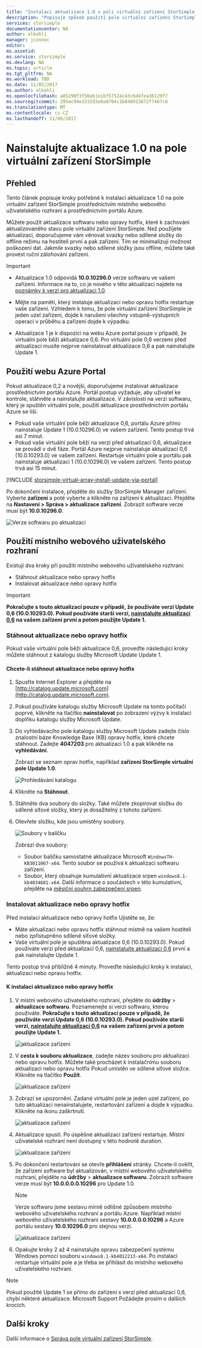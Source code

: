```yaml
---
title: "Instalaci aktualizace 1.0 v poli virtuální zařízení StorSimple | Microsoft Docs"
description: "Popisuje způsob použití pole virtuální zařízení StorSimple webového uživatelského rozhraní na aktualizace pomocí metody Azure portal a opravy hotfix"
services: storsimple
documentationcenter: NA
author: alkohli
manager: jconnoc
editor: 
ms.assetid: 
ms.service: storsimple
ms.devlang: NA
ms.topic: article
ms.tgt_pltfrm: NA
ms.workload: TBD
ms.date: 11/02/2017
ms.author: alkohli
ms.openlocfilehash: a85290f3f56eb1e1bf57524c43c6d4fea36129f7
ms.sourcegitcommit: 295ec94e3332d3e0a8704c1b848913672f7467c8
ms.translationtype: MT
ms.contentlocale: cs-CZ
ms.lasthandoff: 11/06/2017
---
```

# <a name="install-update-10-on-your-storsimple-virtual-array"></a>Nainstalujte aktualizace 1.0 na pole virtuální zařízení StorSimple

## <a name="overview"></a>Přehled

Tento článek popisuje kroky potřebné k instalaci aktualizace 1.0 na pole virtuální zařízení StorSimple prostřednictvím místního webového uživatelského rozhraní a prostřednictvím portálu Azure.

Můžete použít aktualizace softwaru nebo opravy hotfix, které k zachování aktualizovaného stavu pole virtuální zařízení StorSimple. Než použijete aktualizaci, doporučujeme vám věnovat svazky nebo sdílené složky do offline režimu na hostiteli první a pak zařízení. Tím se minimalizují možnost poškození dat. Jakmile svazky nebo sdílené složky jsou offline, můžete také provést ruční zálohování zařízení.

> [!IMPORTANT]
> - Aktualizace 1.0 odpovídá **10.0.10296.0** verze softwaru ve vašem zařízení. Informace na to, co je nového v této aktualizaci najdete na [poznámky k verzi pro aktualizaci 1.0](storsimple-virtual-array-update-1-release-notes.md).
>
> - Mějte na paměti, který instaluje aktualizaci nebo opravu hotfix restartuje vaše zařízení. Vzhledem k tomu, že pole virtuální zařízení StorSimple je jeden uzel zařízení, dojde k narušení všechny vstupně-výstupních operací v průběhu a zařízení dojde k výpadku.
>
> - Aktualizace 1 je k dispozici na webu Azure portal pouze v případě, že virtuální pole běží aktualizace 0,6. Pro virtuální pole 0,6 verzemi před aktualizací musíte nejprve nainstalovat aktualizace 0,6 a pak nainstalujte Update 1.

## <a name="use-the-azure-portal"></a>Použití webu Azure Portal

Pokud aktualizace 0,2 a novější, doporučujeme instalovat aktualizace prostřednictvím portálu Azure. Portál postup vyžaduje, aby uživatel ke kontrole, stáhněte a nainstalujte aktualizace. V závislosti na verzi softwaru, který je spuštěn virtuální pole, použití aktualizace prostřednictvím portálu Azure se liší.

 - Pokud vaše virtuální pole běží aktualizace 0,6, portálu Azure přímo nainstaluje Update 1 (10.0.10296.0) ve vašem zařízení. Tento postup trvá asi 7 minut.
 - Pokud vaše virtuální pole běží na verzi před aktualizací 0,6, aktualizace se provádí v dvě fáze. Portál Azure nejprve nainstaluje aktualizaci 0,6 (10.0.10293.0) ve vašem zařízení. Restartuje virtuální pole a portálu pak nainstaluje aktualizaci 1 (10.0.10296.0) ve vašem zařízení. Tento postup trvá asi 15 minut.


[!INCLUDE [storsimple-virtual-array-install-update-via-portal](../../includes/storsimple-virtual-array-install-update-via-portal-1.md)]

Po dokončení instalace, přejděte do služby StorSimple Manager zařízení. Vyberte **zařízení** a poté vyberte a klikněte na zařízení k aktualizaci. Přejděte na **Nastavení > Správa > aktualizace zařízení**. Zobrazit software verze musí být **10.0.10296.0**.

![Verze softwaru po aktualizaci](./media/storsimple-virtual-array-install-update-1/azupdate17m1.png)

## <a name="use-the-local-web-ui"></a>Použití místního webového uživatelského rozhraní

Existují dva kroky při použití místního webového uživatelského rozhraní:

* Stáhnout aktualizace nebo opravy hotfix
* Instalovat aktualizace nebo opravy hotfix

> [!IMPORTANT] 
> **Pokračujte s touto aktualizací pouze v případě, že používáte verzi Update 0,6 (10.0.10293.0). Pokud používáte starší verzi, [nainstalujte aktualizaci 0,6](storsimple-virtual-array-install-update-06.md) na vašem zařízení první a potom použijte Update 1.**

### <a name="download-the-update-or-the-hotfix"></a>Stáhnout aktualizace nebo opravy hotfix

Pokud vaše virtuální pole běží aktualizace 0,6, proveďte následující kroky můžete stáhnout z katalogu služby Microsoft Update Update 1.

#### <a name="to-download-the-update-or-the-hotfix"></a>Chcete-li stáhnout aktualizace nebo opravy hotfix

1. Spusťte Internet Explorer a přejděte na [http://catalog.update.microsoft.com](http://catalog.update.microsoft.com).

2. Pokud používáte katalogu služby Microsoft Update na tomto počítači poprvé, klikněte na tlačítko **nainstalovat** po zobrazení výzvy k instalaci doplňku katalogu služby Microsoft Update.

3. Do vyhledávacího pole katalogu služby Microsoft Update zadejte číslo znalostní báze Knowledge Base (KB) opravy hotfix, které chcete stáhnout. Zadejte **4047203** pro aktualizaci 1.0 a pak klikněte na **vyhledávání**.
   
    Zobrazí se seznam oprav hotfix, například **zařízení StorSimple virtuální pole Update 1.0**.
   
    ![Prohledávání katalogu](./media/storsimple-virtual-array-install-update-1/download1.png)

4. Klikněte na **Stáhnout**.

5. Stáhněte dva soubory do složky. Také můžete zkopírovat složku do sdílené síťové složky, který je dosažitelný z tohoto zařízení.

6. Otevřete složku, kde jsou umístěny soubory.

    ![Soubory v balíčku](./media/storsimple-virtual-array-install-update-1/update01folder.png)

    Zobrazí dva soubory:
    -  Soubor balíčku samostatné aktualizace Microsoft `WindowsTH-KB3011067-x64`. Tento soubor se používá k aktualizaci softwaru zařízení.
    - Soubor, který obsahuje kumulativní aktualizace srpen `windows8.1-kb4034681-x64`. Další informace o součástech v této kumulativní, přejděte na [měsíční souhrn zabezpečení srpen](https://support.microsoft.com/help/4034681/windows-8-1-windows-server-2012-r2-update-kb40346810).

### <a name="install-the-update-or-the-hotfix"></a>Instalovat aktualizace nebo opravy hotfix

Před instalací aktualizace nebo opravy hotfix Ujistěte se, že:

 - Máte aktualizaci nebo opravu hotfix stáhnout místně na vašem hostiteli nebo zpřístupněno sdílené síťové složky.
 - Vaše virtuální pole je spuštěna aktualizace 0,6 (10.0.10293.0). Pokud používáte verzi před aktualizací 0,6, [nainstalujte aktualizaci 0,6](storsimple-virtual-array-install-update-06.md) první a pak nainstalujte Update 1.

Tento postup trvá přibližně 4 minuty. Proveďte následující kroky k instalaci, aktualizaci nebo opravu hotfix.

#### <a name="to-install-the-update-or-the-hotfix"></a>K instalaci aktualizace nebo opravy hotfix

1. V místní webového uživatelského rozhraní, přejděte do **údržby** > **aktualizace softwaru**. Poznamenejte si verzi softwaru, kterou používáte. **Pokračujte s touto aktualizací pouze v případě, že používáte verzi Update 0,6 (10.0.10293.0). Pokud používáte starší verzi, [nainstalujte aktualizaci 0,6](storsimple-virtual-array-install-update-06.md) na vašem zařízení první a potom použijte Update 1.**
   
    ![aktualizace zařízení](./media/storsimple-virtual-array-install-update-1/update1m.png)

2. V **cesta k souboru aktualizace**, zadejte název souboru pro aktualizaci nebo opravu hotfix. Můžete také procházet k instalačnímu souboru aktualizaci nebo opravu hotfix Pokud umístěn ve sdílené síťové složce. Klikněte na tlačítko **Použít**.
   
    ![aktualizace zařízení](./media/storsimple-virtual-array-install-update-1/update2m.png)

3. Zobrazí se upozornění. Zadané virtuální pole je jeden uzel zařízení, po tuto aktualizaci nenainstalujete, restartování zařízení a dojde k výpadku. Klikněte na ikonu zaškrtnutí.
   
   ![aktualizace zařízení](./media/storsimple-virtual-array-install-update-1/update3m.png)

4. Aktualizace spustí. Po úspěšné aktualizaci zařízení restartuje. Místní uživatelské rozhraní není dostupný v této hodnotě duration.
   
    ![aktualizace zařízení](./media/storsimple-virtual-array-install-update-1/update5m.png)

5. Po dokončení restartování se otevře **přihlášení** stránky. Chcete-li ověřit, že zařízení software byl aktualizován, v místní webového uživatelského rozhraní, přejděte na **údržby** > **aktualizace softwaru**. Zobrazit software verze musí být **10.0.0.0.0.10296** pro Update 1.0.
   
   > [!NOTE]
   > Verze softwaru jsme sestavu mírně odlišné způsobem místního webového uživatelského rozhraní a portálu Azure. Například místní webového uživatelského rozhraní sestavy **10.0.0.0.0.10296** a Azure portálu sestavy **10.0.10296.0** pro stejnou verzi.
   
    ![aktualizace zařízení](./media/storsimple-virtual-array-install-update-1/update6m.png)

6. Opakujte kroky 2 až 4 nainstalujte opravu zabezpečení systému Windows pomocí souboru `windows8.1-kb4012213-x64`. Po instalaci restartuje virtuální pole a je třeba se přihlásit do místního webového uživatelského rozhraní.

> [!NOTE]
> Pokud použité Update 1 se přímo do zařízení s verzí před aktualizací 0,6, chybí některé aktualizace. Microsoft Support Požádejte prosím o dalších krocích.

## <a name="next-steps"></a>Další kroky

Další informace o [Správa pole virtuální zařízení StorSimple](storsimple-ova-web-ui-admin.md).
